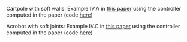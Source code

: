 Cartpole with soft walls: Example IV.A in [this paper](https://arxiv.org/abs/1909.11221) using the controller computed in the paper (code [here](https://github.com/AlpAydinoglu/cdesign/tree/master/ICRA2020/controller_design/cartpole))

Acrobot with soft joints: Example IV.C in [this paper](https://arxiv.org/abs/1909.11221) using the controller computed in the paper (code [here](https://github.com/AlpAydinoglu/cdesign/tree/master/ICRA2020/controller_design/acrobot))